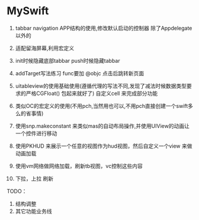 # MySwift

1. tabbar  navigation APP结构的使用,修改默认启动的控制器 除了Appdelegate以外的

2. 适配留海屏幕,利用宏定义

3. init时候隐藏底部tabbar push时候隐藏tabbar

4. addTarget写法练习 func要加 @objc 点击后跳转新页面

5. uitableview的使用基础使用(遵循代理的写法不同,发现了减法时候数据类型要求的严格CGFloat() 包起来就好了) 自定义cell 来完成部分功能

6. 类似OC的宏定义的使用(不用pch,当然用也可以,不用pch直接创建一个swift多么的省事情)
7. 使用snp.makeconstant 来类似mas的自动布局操作,并使用UIView的动画让一个控件进行移动

8. 使用PKHUD 来展示一个任意的视图作为hud视图，然后自定义一个view 来做动画加载
9. 使用vm网络做网络加载，刷新tb视图，vc控制这些内容
10. 下拉，上拉 刷新





TODO：

1. 结构调整
2. 其它功能业务线